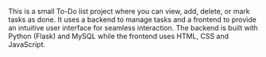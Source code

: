 This is a small To-Do list project where you can view, add, delete, or mark tasks as done. It uses a backend to manage tasks and a frontend to provide an intuitive user interface for seamless interaction.
The backend is built with Python (Flask) and MySQL while the frontend uses HTML, CSS and JavaScript.
